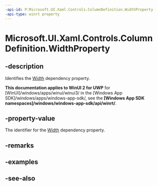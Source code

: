 ```yaml
---
-api-id: P:Microsoft.UI.Xaml.Controls.ColumnDefinition.WidthProperty
-api-type: winrt property
---
```


<!-- Property syntax
public Windows.UI.Xaml.DependencyProperty WidthProperty { get; }
-->

# Microsoft.UI.Xaml.Controls.ColumnDefinition.WidthProperty

## -description
Identifies the [Width](columndefinition_width.md) dependency property.

**This documentation applies to WinUI 2 for UWP** for [WinUI]/windows/apps/winui/winui3/ in the [Windows App SDK]/windows/apps/windows-app-sdk/, see the **[Windows App SDK namespaces]/windows/windows-app-sdk/api/winrt/**.

## -property-value
The identifier for the [Width](columndefinition_width.md) dependency property.

## -remarks

## -examples

## -see-also
